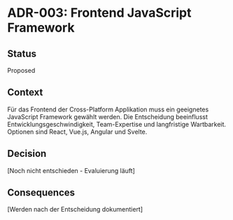 # ADR-003: Frontend JavaScript Framework

## Status
Proposed

## Context
Für das Frontend der Cross-Platform Applikation muss ein geeignetes JavaScript Framework gewählt werden. Die Entscheidung beeinflusst Entwicklungsgeschwindigkeit, Team-Expertise und langfristige Wartbarkeit. Optionen sind React, Vue.js, Angular und Svelte.

## Decision
[Noch nicht entschieden - Evaluierung läuft]

## Consequences
[Werden nach der Entscheidung dokumentiert]
